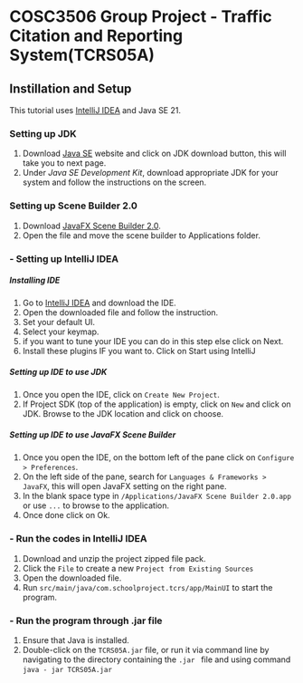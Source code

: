 # COSC3506 Group Project - Traffic Citation and Reporting System(TCRS05A)
## Instillation and Setup
This tutorial uses [IntelliJ IDEA](https://www.jetbrains.com/idea/) and Java SE 21.

### Setting up JDK

1. Download [Java SE](http://www.oracle.com/technetwork/java/javase/downloads/index.html) website and click on JDK download button, this will take you to next page.
2. Under *Java SE Development Kit*, download appropriate JDK for your system and follow the instructions on the screen.

### Setting up Scene Builder 2.0

1. Download [JavaFX Scene Builder 2.0](http://www.oracle.com/technetwork/java/javase/downloads/javafxscenebuilder-1x-archive-2199384.html).
2. Open the file and move the scene builder to Applications folder.

### - Setting up IntelliJ IDEA

##### Installing IDE

1. Go to [IntelliJ IDEA](https://www.jetbrains.com/idea/) and download the IDE.
2. Open the downloaded file and follow the instruction.
3. Set your default UI.
4. Select your keymap.
5. if you want to tune your IDE you can do in this step else click on Next.
6. Install these plugins IF you want to. Click on Start using IntelliJ

##### Setting up IDE to use JDK

1. Once you open the IDE, click on `Create New Project`.
2. If Project SDK (top of the application) is empty, click on `New` and click on JDK. Browse to the JDK location and click on choose.

##### Setting up IDE to use JavaFX Scene Builder
1. Once you open the IDE, on the bottom left of the pane click on `Configure > Preferences`.
2. On the left side of the pane, search for `Languages & Frameworks > JavaFX`, this will open JavaFX setting on the right pane.
3. In the blank space type in `/Applications/JavaFX Scene Builder 2.0.app` or use `...` to browse to the application.
4. Once done click on Ok.

### - Run the codes in IntelliJ IDEA

1. Download and unzip the project zipped file pack.
2. Click the `File` to create a new `Project from Existing Sources`
3. Open the downloaded file.
4. Run `src/main/java/com.schoolproject.tcrs/app/MainUI` to start the program.

### - Run the program through .jar file

1. Ensure that Java is installed.
2. Double-click on the `TCRS05A.jar` file, or run it via command line by navigating to the directory containing the `.jar ` file and using command `java - jar TCRS05A.jar`
